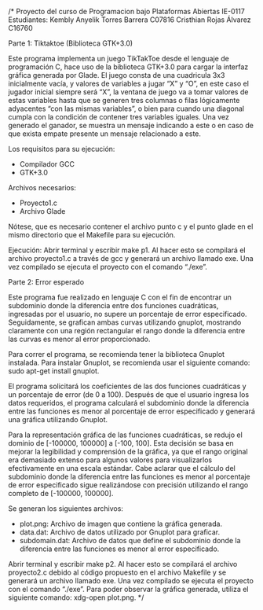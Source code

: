 /*
Proyecto del curso de Programacion bajo Plataformas Abiertas IE-0117
Estudiantes:
Kembly Anyelik Torres Barrera C07816
Cristhian Rojas Álvarez C16760

Parte 1: Tiktaktoe (Biblioteca GTK+3.0)

Este programa implementa un juego TikTakToe desde el lenguaje de programación C, hace uso de la biblioteca GTK+3.0 para cargar la interfaz gráfica generada por Glade. El juego consta de una cuadricula 3x3 inicialmente vacía, y valores de variables a jugar “X” y “O”, en este caso el jugador inicial siempre será “X”, la ventana de juego va a tomar valores de estas variables hasta que se generen tres columnas o filas lógicamente adyacentes “con las mismas variables”, o bien para cuando una diagonal cumpla con la condición de contener tres variables iguales. Una vez generado el ganador, se muestra un mensaje indicando a este o en caso de que exista empate presente un mensaje relacionado a este.

Los requisitos para su ejecución:
- Compilador GCC
- GTK+3.0

Archivos necesarios:
- Proyecto1.c
- Archivo Glade

Nótese, que es necesario contener el archivo punto c y el punto glade en el mismo directorio que el Makefile para su ejecución.

Ejecución:
Abrir terminal y escribir make p1. Al hacer esto se compilará el archivo proyecto1.c a través de gcc y generará un archivo llamado exe. Una vez compilado se ejecuta el proyecto con el comando “./exe”.

Parte 2: Error esperado

Este programa fue realizado en lenguaje C con el fin de encontrar un subdominio donde la diferencia entre dos funciones cuadráticas, ingresadas por el usuario, no supere un porcentaje de error especificado. Seguidamente, se grafican ambas curvas utilizando gnuplot, mostrando claramente con una región rectangular el rango donde la diferencia entre las curvas es menor al error proporcionado.

Para correr el programa, se recomienda tener la biblioteca Gnuplot instalada. Para instalar Gnuplot, se recomienda usar el siguiente comando: sudo apt-get install gnuplot.

El programa solicitará los coeficientes de las dos funciones cuadráticas y un porcentaje de error (de 0 a 100). Después de que el usuario ingresa los datos requeridos, el programa calculará el subdominio donde la diferencia entre las funciones es menor al porcentaje de error especificado y generará una gráfica utilizando Gnuplot.

Para la representación gráfica de las funciones cuadráticas, se redujo el dominio de [-100000, 100000] a [-100, 100]. Esta decisión se basa en mejorar la legibilidad y comprensión de la gráfica, ya que el rango original era demasiado extenso para algunos valores para visualizarlos efectivamente en una escala estándar. Cabe aclarar que el cálculo del subdominio donde la diferencia entre las funciones es menor al porcentaje de error especificado sigue realizándose con precisión utilizando el rango completo de [-100000, 100000].

Se generan los siguientes archivos:
- plot.png: Archivo de imagen que contiene la gráfica generada.
- data.dat: Archivo de datos utilizado por Gnuplot para graficar.
- subdomain.dat: Archivo de datos que define el subdominio donde la diferencia entre las funciones es menor al error especificado.

Abrir terminal y escribir make p2. Al hacer esto se compilará el archivo proyecto2.c debido al código propuesto en el archivo Makefile y se generará un archivo llamado exe. Una vez compilado se ejecuta el proyecto con el comando “./exe”. Para poder observar la gráfica generada, utiliza el siguiente comando: xdg-open plot.png.
*/
